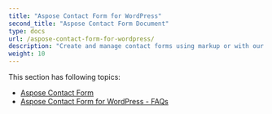 ```yaml
---
title: "Aspose Contact Form for WordPress"
second_title: "Aspose Contact Form Document"
type: docs
url: /aspose-contact-form-for-wordpress/
description: "Create and manage contact forms using markup or with our sample templates. Your customers can fill forms on WordPress page and you will get the data via email. Aspose Contact Form also provides web form to Excel feature. Users can fill data in WordPress forms, which is then added to an Excel sheet. You can view data from all customers within your WordPress page."
weight: 10
---
```


This section has following topics:

- [Aspose Contact Form](/cells/aspose-contact-form/)
- [Aspose Contact Form for WordPress - FAQs](/cells/aspose-contact-form-for-wordpress-faqs/)
